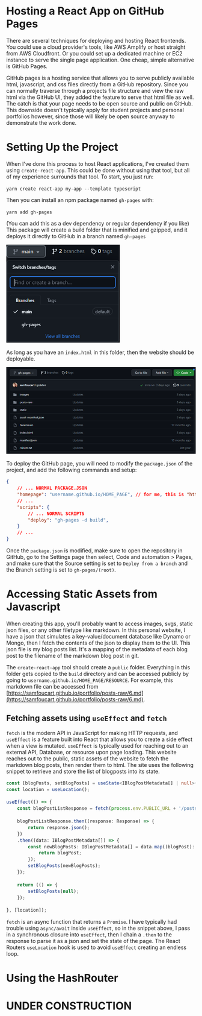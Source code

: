 # Hosting a React App on GitHub Pages
There are several techniques for deploying and hosting React frontends. You could use a cloud provider's tools, like AWS Amplify or host straight from AWS Cloudfront. Or you could set up a dedicated machine or EC2 instance to serve the single page application. One cheap, simple alternative is GitHub Pages.

GitHub pages is a hosting service that allows you to serve publicly available html, javascript, and css files directly from a GitHub repository. Since you can normally traverse through a projects file structure and view the raw html via the GitHub UI, they added the feature to serve that html file as well. The catch is that your page needs to be open source and public on GitHub. This downside doesn't typically apply for student projects and personal portfolios however, since those will likely be open source anyway to demonstrate the work done. 

# Setting Up the Project
When I've done this process to host React applications, I've created them using `create-react-app`. This could be done without using that tool, but all of my experience surrounds that tool. To start, you just run:

`yarn create react-app my-app --template typescript`

Then you can install an npm package named `gh-pages` with:

`yarn add gh-pages`

(You can add this as a dev dependency or regular dependency if you like) This package will create a build folder that is minified and gzipped, and it deploys it directly to GitHub in a branch named `gh-pages`

![GitHub Branch View](images/blog-post-content/gh-pages.png "GitHub Branch View")

As long as you have an `index.html` in this folder, then the website should be deployable.

![GitHub Folder View](images/blog-post-content/gh-pages-branch.png "GitHub Folder View")

To deploy the GitHub page, you will need to modify the `package.json` of the project, and add the following commands and setup:

```json
{
    // ... NORMAL PACKAGE.JSON
    "homepage": "username.github.io/HOME_PAGE", // for me, this is "https://samfoucart.github.io/portfolio"
    // ...
    "scripts": {
        // ... NORMAL SCRIPTS
        "deploy": "gh-pages -d build",
    }
    // ...
}
```

Once the `package.json` is modified, make sure to open the repository in GitHub, go to the Settings page then select, Code and automation > Pages, and make sure that the Source setting is set to `Deploy from a branch` and the Branch setting is set to `gh-pages/(root)`.

# Accessing Static Assets from Javascript
When creating this app, you'll probably want to access images, svgs, static json files, or any other filetype like markdown. In this personal website, I have a json that simulates a key-value/document database like Dynamo or Mongo, then I fetch the contents of the json to display them to the UI. This json file is my blog posts list. It's a mapping of the metadata of each blog post to the filename of the markdown blog post in git.

The `create-react-app` tool should create a `public` folder. Everything in this folder gets copied to the `build` directory and can be accessed publicly by going to `username.github.io/HOME_PAGE/RESOURCE`. For example, this markdown file can be accessed from [https://samfoucart.github.io/portfolio/posts-raw/6.md](https://samfoucart.github.io/portfolio/posts-raw/6.md).

## Fetching assets using `useEffect` and `fetch`
`fetch` is the modern API in JavaScript for making HTTP requests, and `useEffect` is a feature built into React that allows you to create a side effect when a view is mutated. `useEffect` is typically used for reaching out to an external API, Database, or resource upon page loading. This website reaches out to the public, static assets of the website to fetch the markdown blog posts, then render them to html. The site uses the following snippet to retrieve and store the list of blogposts into its state.

``` typescript
const [blogPosts, setBlogPosts] = useState<IBlogPostMetadata[] | null>(null);
const location = useLocation();

useEffect(() => {
    const blogPostListResponse = fetch(process.env.PUBLIC_URL + '/posts-raw/posts.json');
    
    blogPostListResponse.then((response: Response) => {
        return response.json();
    })
    .then((data: IBlogPostMetadata[]) => {
        const newBlogPosts: IBlogPostMetadata[] = data.map((blogPost): IBlogPostMetadata => {
            return blogPost;
        });
        setBlogPosts(newBlogPosts);
    });

    return (() => {
        setBlogPosts(null);
    });

}, [location]);
```

`fetch` is an async function that returns a `Promise`. I have typically had trouble using `async/await` inside `useEffect`, so in the snippet above, I pass in a synchronous closure into `useEffect`, then I chain a `.then` to the response to parse it as a json and set the state of the page. The React Routers `useLocation` hook is used to avoid `useEffect` creating an endless loop.


# Using the HashRouter
# UNDER CONSTRUCTION